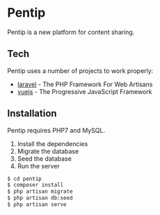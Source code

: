 # Pentip

Pentip is a new platform for content sharing.

## Tech

Pentip uses a number of projects to work properly:

* [laravel] - The PHP Framework For Web Artisans  
* [vuejs] - The Progressive JavaScript Framework

## Installation

Pentip requires PHP7 and MySQL.

1) Install the dependencies
2) Migrate the database
3) Seed the database
4) Run the server

```sh
$ cd pentip
$ composer install
$ php artisan migrate
$ php artisan db:seed
$ php artisan serve
```

<!---

## API

### Public
| Method | End point    | Description
|--------|:-------------|:------------
| GET    | /api/posts    | Returns all posts
| GET    | /api/posts/feed | Get a user's feed
| GET    | /api/posts/{post}/pdf | Generate a pdf

### Protected
| Method | End point    | Description
|--------|:-------------|:------------
| POST    | /api/posts | Store a new post
| PATCH    | /api/posts/{post} | Update a post
| DELETE    | /api/posts/{post} | Delete a post
| POST    | /api/posts/{post}/toggleLike | Toggle like on the post
-->

   [laravel]: <https://laravel.com>
   [vuejs]: <https://vuejs.org/>
